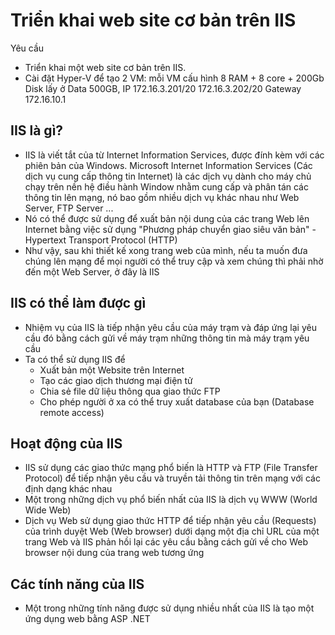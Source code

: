 # Triển khai web site cơ bản trên IIS

Yêu cầu

- Triển khai một web site cơ bản trên IIS.
- Cài đặt Hyper-V để tạo 2 VM: mỗi VM cấu hình 8 RAM + 8 core + 200Gb Disk lấy ở Data 500GB, IP 172.16.3.201/20 172.16.3.202/20 Gateway 172.16.10.1

## IIS là gì?
- IIS là viết tắt của từ Internet Information Services, được đính kèm với các phiên bản của Windows. Microsoft Internet Information Services (Các dịch vụ cung cấp thông tin Internet) là các dịch vụ dành cho máy chủ chạy trên nền hệ điều hành Window nhằm cung cấp và phân tán các thông tin lên mạng, nó bao gồm nhiều dịch vụ khác nhau như Web Server, FTP Server ...
- Nó có thể được sử dụng để xuất bản nội dung của các trang Web lên Internet bằng việc sử dụng "Phương pháp chuyển giao siêu văn bản" - Hypertext Transport Protocol (HTTP)
- Như vậy, sau khi thiết kế xong trang web của mình, nếu ta muốn đưa chúng lên mạng để mọi người có thể truy cập và xem chúng thì phải nhờ đến một Web Server, ở đây là IIS
## IIS có thể làm được gì
- Nhiệm vụ của IIS là tiếp nhận yêu cầu của máy trạm và đáp ứng lại yêu cầu đó bằng cách gửi về máy trạm những thông tin mà máy trạm yêu cầu
- Ta có thể sử dụng IIS để 
	+ Xuất bản một Website trên Internet
	+ Tạo các giao dịch thương mại điện tử 
	+ Chia sẻ file dữ liệu thông qua giao thức FTP
	+ Cho phép người ở xa có thể truy xuất database của bạn (Database remote access)

## Hoạt động của IIS
- IIS sử dụng các giao thức mạng phổ biến là HTTP và FTP (File Transfer Protocol) để tiếp nhận yêu cầu và truyền tải thông tin trên mạng với các định dạng khác nhau
- Một trong những dịch vụ phổ biến nhất của IIS là dịch vụ WWW (World Wide Web)
- Dịch vụ Web sử dụng giao thức HTTP để tiếp nhận yêu cầu (Requests) của trình duyệt Web (Web browser) dưới dạng một địa chỉ URL của một trang Web và IIS phản hồi lại các yêu cầu bằng cách gửi về cho Web browser nội dung của trang web tương ứng

## Các tính năng của IIS
- Một trong những tính năng được sử dụng nhiều nhất của IIS là tạo một ứng dụng web bằng ASP .NET